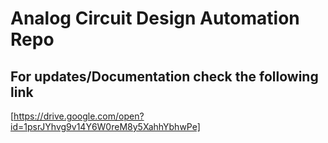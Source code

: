 # Analog Circuit Design Automation Repo
## For updates/Documentation check the following link

[https://drive.google.com/open?id=1psrJYhvg9v14Y6W0reM8y5XahhYbhwPe]

